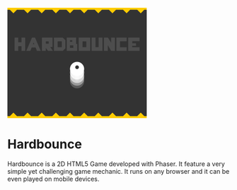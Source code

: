 ![alt tag](/publish/cover_315_250.png)
# Hardbounce
Hardbounce is a 2D HTML5 Game developed with Phaser. It feature a very simple yet challenging game mechanic. It runs on any browser and it can be even played on mobile devices.
